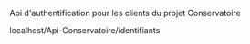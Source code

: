 Api d'authentification pour les clients du projet Conservatoire

localhost/Api-Conservatoire/identifiants
